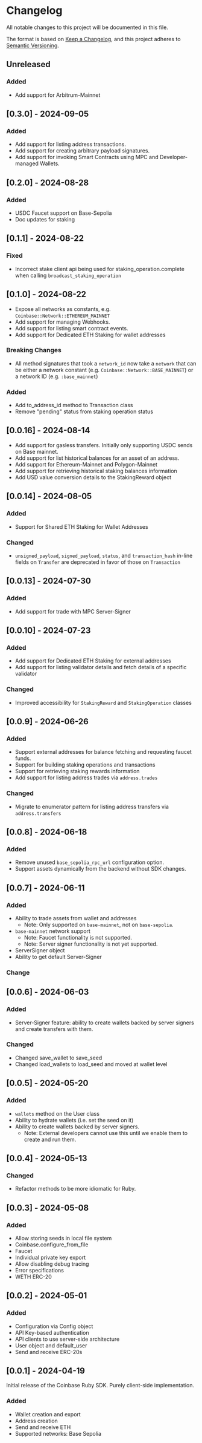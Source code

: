 # Changelog

All notable changes to this project will be documented in this file.

The format is based on [Keep a Changelog](https://keepachangelog.com/en/1.0.0/),
and this project adheres to [Semantic Versioning](https://semver.org/spec/v2.0.0.html).

## Unreleased

### Added
- Add support for Arbitrum-Mainnet

## [0.3.0] - 2024-09-05

### Added

- Add support for listing address transactions.
- Add support for creating arbitrary payload signatures.
- Add support for invoking Smart Contracts using MPC and Developer-managed Wallets.

## [0.2.0] - 2024-08-28

### Added
- USDC Faucet support on Base-Sepolia
- Doc updates for staking

## [0.1.1] - 2024-08-22

### Fixed

- Incorrect stake client api being used for staking_operation.complete when calling `broadcast_staking_operation`

## [0.1.0] - 2024-08-22

- Expose all networks as constants, e.g. `Coinbase::Network::ETHEREUM_MAINNET`
- Add support for managing Webhooks.
- Add support for listing smart contract events.
- Add support for Dedicated ETH Staking for wallet addresses

### Breaking Changes
- All method signatures that took a `network_id` now take a `network` that can be either a network constant (e.g. `Coinbase::Network::BASE_MAINNET`) or a network ID (e.g.  `:base_mainnet`)

### Added

- Add to_address_id method to Transaction class
- Remove "pending" status from staking operation status

## [0.0.16] - 2024-08-14

- Add support for gasless transfers. Initially only supporting USDC sends on Base mainnet.
- Add support for list historical balances for an asset of an address.
- Add support for Ethereum-Mainnet and Polygon-Mainnet
- Add support for retrieving historical staking balances information
- Add USD value conversion details to the StakingReward object

## [0.0.14] - 2024-08-05

### Added

- Support for Shared ETH Staking for Wallet Addresses

### Changed

- `unsigned_payload`, `signed_payload`, `status`, and `transaction_hash` in-line fields on `Transfer` are deprecated in
  favor of those on `Transaction`

## [0.0.13] - 2024-07-30

### Added

- Add support for trade with MPC Server-Signer

## [0.0.10] - 2024-07-23

### Added

- Add support for Dedicated ETH Staking for external addresses
- Add support for listing validator details and fetch details of a specific validator

### Changed

- Improved accessibility for `StakingReward` and `StakingOperation` classes

## [0.0.9] - 2024-06-26

### Added

- Support external addresses for balance fetching and requesting faucet funds.
- Support for building staking operations and transactions
- Support for retrieving staking rewards information
- Add support for listing address trades via `address.trades`

### Changed

- Migrate to enumerator pattern for listing address transfers via `address.transfers`

## [0.0.8] - 2024-06-18

### Added

- Remove unused `base_sepolia_rpc_url` configuration option.
- Support assets dynamically from the backend without SDK changes.

## [0.0.7] - 2024-06-11

### Added

- Ability to trade assets from wallet and addresses
    - Note: Only supported on `base-mainnet`, not on `base-sepolia`.
- `base-mainnet` network support
    - Note: Faucet functionality is not supported.
    - Note: Server signer functionality is not yet supported.
- ServerSigner object
- Ability to get default Server-Signer

### Change

## [0.0.6] - 2024-06-03

### Added

- Server-Signer feature: ability to create wallets backed by server signers and create transfers with them.

### Changed

- Changed save_wallet to save_seed
- Changed load_wallets to load_seed and moved at wallet level

## [0.0.5] - 2024-05-20

### Added

- `wallets` method on the User class
- Ability to hydrate wallets (i.e. set the seed on it)
- Ability to create wallets backed by server signers.
    - Note: External developers cannot use this until we enable them to create and run them.

## [0.0.4] - 2024-05-13

### Changed

- Refactor methods to be more idiomatic for Ruby.

## [0.0.3] - 2024-05-08

### Added

- Allow storing seeds in local file system
- Coinbase.configure_from_file
- Faucet
- Individual private key export
- Allow disabling debug tracing
- Error specifications
- WETH ERC-20

## [0.0.2] - 2024-05-01

### Added

- Configuration via Config object
- API Key-based authentication
- API clients to use server-side architecture
- User object and default_user
- Send and receive ERC-20s

## [0.0.1] - 2024-04-19

Initial release of the Coinbase Ruby SDK. Purely client-side implementation.

### Added

- Wallet creation and export
- Address creation
- Send and receive ETH
- Supported networks: Base Sepolia
